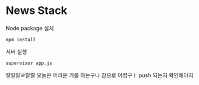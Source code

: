 # News Stack

Node package 설치
```
npm install
```

서버 실행
```
supervisor app.js
```

랄랄랄ㄹ랄랄
오늘은 어려운 거를 하는구나 참으로 어렵구ㅏ 
push 되는지 확인해야지
